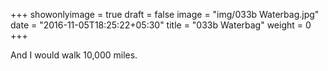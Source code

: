 +++
showonlyimage = true
draft = false
image = "img/033b Waterbag.jpg"
date = "2016-11-05T18:25:22+05:30"
title = "033b Waterbag"
weight = 0
+++

And I would walk 10,000 miles.

